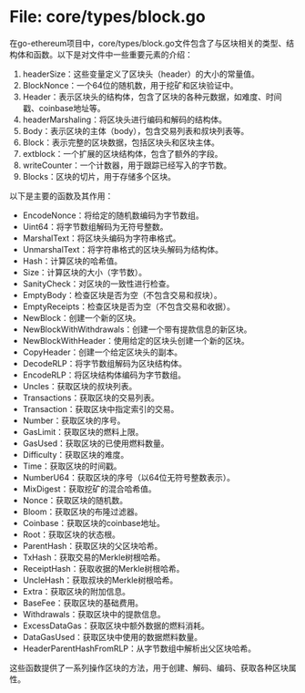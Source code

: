 # File: core/types/block.go

在go-ethereum项目中，core/types/block.go文件包含了与区块相关的类型、结构体和函数。以下是对文件中一些重要元素的介绍：

1. headerSize：这些变量定义了区块头（header）的大小的常量值。
2. BlockNonce：一个64位的随机数，用于挖矿和区块验证中。
3. Header：表示区块头的结构体，包含了区块的各种元数据，如难度、时间戳、coinbase地址等。
4. headerMarshaling：将区块头进行编码和解码的结构体。
5. Body：表示区块的主体（body），包含交易列表和叔块列表等。
6. Block：表示完整的区块数据，包括区块头和区块主体。
7. extblock：一个扩展的区块结构体，包含了额外的字段。
8. writeCounter：一个计数器，用于跟踪已经写入的字节数。
9. Blocks：区块的切片，用于存储多个区块。

以下是主要的函数及其作用：

- EncodeNonce：将给定的随机数编码为字节数组。
- Uint64：将字节数组解码为无符号整数。
- MarshalText：将区块头编码为字符串格式。
- UnmarshalText：将字符串格式的区块头解码为结构体。
- Hash：计算区块的哈希值。
- Size：计算区块的大小（字节数）。
- SanityCheck：对区块的一致性进行检查。
- EmptyBody：检查区块是否为空（不包含交易和叔块）。
- EmptyReceipts：检查区块是否为空（不包含交易和收据）。
- NewBlock：创建一个新的区块。
- NewBlockWithWithdrawals：创建一个带有提款信息的新区块。
- NewBlockWithHeader：使用给定的区块头创建一个新的区块。
- CopyHeader：创建一个给定区块头的副本。
- DecodeRLP：将字节数组解码为区块结构体。
- EncodeRLP：将区块结构体编码为字节数组。
- Uncles：获取区块的叔块列表。
- Transactions：获取区块的交易列表。
- Transaction：获取区块中指定索引的交易。
- Number：获取区块的序号。
- GasLimit：获取区块的燃料上限。
- GasUsed：获取区块的已使用燃料数量。
- Difficulty：获取区块的难度。
- Time：获取区块的时间戳。
- NumberU64：获取区块的序号（以64位无符号整数表示）。
- MixDigest：获取挖矿的混合哈希值。
- Nonce：获取区块的随机数。
- Bloom：获取区块的布隆过滤器。
- Coinbase：获取区块的coinbase地址。
- Root：获取区块的状态根。
- ParentHash：获取区块的父区块哈希。
- TxHash：获取交易的Merkle树根哈希。
- ReceiptHash：获取收据的Merkle树根哈希。
- UncleHash：获取叔块的Merkle树根哈希。
- Extra：获取区块的附加信息。
- BaseFee：获取区块的基础费用。
- Withdrawals：获取区块中的提款信息。
- ExcessDataGas：获取区块中额外数据的燃料消耗。
- DataGasUsed：获取区块中使用的数据燃料数量。
- HeaderParentHashFromRLP：从字节数组中解析出父区块哈希。

这些函数提供了一系列操作区块的方法，用于创建、解码、编码、获取各种区块属性。

